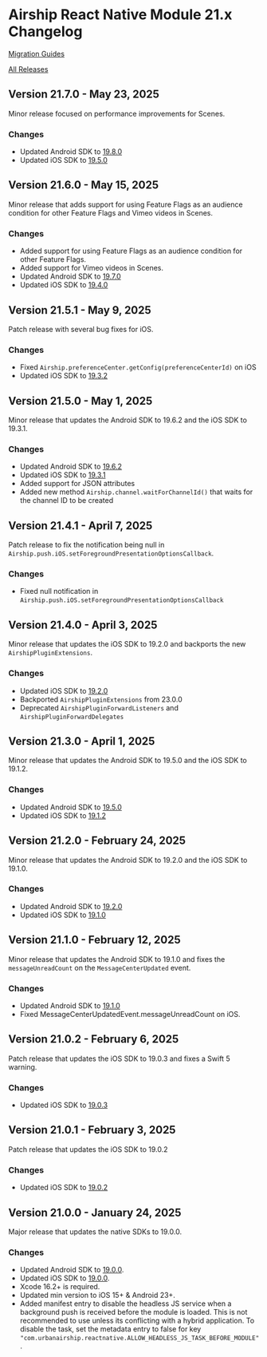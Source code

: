 # Airship React Native Module 21.x Changelog

[Migration Guides](https://github.com/urbanairship/react-native-airship/blob/main/MIGRATION.md)

[All Releases](https://github.com/urbanairship/react-native-airship/releases)

## Version 21.7.0 - May 23, 2025
Minor release focused on performance improvements for Scenes.

### Changes
- Updated Android SDK to [19.8.0](https://github.com/urbanairship/android-library/releases/tag/19.8.0)
- Updated iOS SDK to [19.5.0](https://github.com/urbanairship/ios-library/releases/tag/19.5.0)

## Version 21.6.0 - May 15, 2025
Minor release that adds support for using Feature Flags as an audience condition for other Feature Flags and Vimeo videos in Scenes.

### Changes
- Added support for using Feature Flags as an audience condition for other Feature Flags.
- Added support for Vimeo videos in Scenes.
- Updated Android SDK to [19.7.0](https://github.com/urbanairship/android-library/releases/tag/19.7.0)
- Updated iOS SDK to [19.4.0](https://github.com/urbanairship/ios-library/releases/tag/19.4.0)

## Version 21.5.1 - May 9, 2025
Patch release with several bug fixes for iOS.

### Changes
- Fixed `Airship.preferenceCenter.getConfig(preferenceCenterId)` on iOS
- Updated iOS SDK to [19.3.2](https://github.com/urbanairship/ios-library/releases/tag/19.3.2)


## Version 21.5.0 - May 1, 2025
Minor release that updates the Android SDK to 19.6.2 and the iOS SDK to 19.3.1.

### Changes
- Updated Android SDK to [19.6.2](https://github.com/urbanairship/android-library/releases/tag/19.6.2)
- Updated iOS SDK to [19.3.1](https://github.com/urbanairship/ios-library/releases/tag/19.3.1)
- Added support for JSON attributes
- Added new method `Airship.channel.waitForChannelId()` that waits for the channel ID to be created

## Version 21.4.1 - April 7, 2025
Patch release to fix the notification being null in `Airship.push.iOS.setForegroundPresentationOptionsCallback`.

### Changes
- Fixed null notification in `Airship.push.iOS.setForegroundPresentationOptionsCallback`

## Version 21.4.0 - April 3, 2025
Minor release that updates the iOS SDK to 19.2.0 and backports the new `AirshipPluginExtensions`.

### Changes
- Updated iOS SDK to [19.2.0](https://github.com/urbanairship/ios-library/releases/tag/19.2.0)
- Backported `AirshipPluginExtensions` from 23.0.0
- Deprecated `AirshipPluginForwardListeners` and `AirshipPluginForwardDelegates`

## Version 21.3.0 - April 1, 2025
Minor release that updates the Android SDK to 19.5.0 and the iOS SDK to 19.1.2.

### Changes
- Updated Android SDK to [19.5.0](https://github.com/urbanairship/android-library/releases/tag/19.5.0)
- Updated iOS SDK to [19.1.2](https://github.com/urbanairship/ios-library/releases/tag/19.1.2)

## Version 21.2.0 - February 24, 2025
Minor release that updates the Android SDK to 19.2.0 and the iOS SDK to 19.1.0.

### Changes
- Updated Android SDK to [19.2.0](https://github.com/urbanairship/android-library/releases/tag/19.2.0)
- Updated iOS SDK to [19.1.0](https://github.com/urbanairship/ios-library/releases/tag/19.1.0)

## Version 21.1.0 - February 12, 2025
Minor release that updates the Android SDK to 19.1.0 and fixes the `messageUnreadCount` on the `MessageCenterUpdated` event.

### Changes
- Updated Android SDK to [19.1.0](https://github.com/urbanairship/android-library/releases/tag/19.1.0)
- Fixed MessageCenterUpdatedEvent.messageUnreadCount on iOS.

## Version 21.0.2 - February 6, 2025

Patch release that updates the iOS SDK to 19.0.3 and fixes a Swift 5 warning.

### Changes
- Updated iOS SDK to [19.0.3](https://github.com/urbanairship/ios-library/releases/tag/19.0.3)

## Version 21.0.1 - February 3, 2025

Patch release that updates the iOS SDK to 19.0.2

### Changes
- Updated iOS SDK to [19.0.2](https://github.com/urbanairship/ios-library/releases/tag/19.0.2)

## Version 21.0.0 - January 24, 2025
Major release that updates the native SDKs to 19.0.0.

### Changes
- Updated Android SDK to [19.0.0](https://github.com/urbanairship/android-library/releases/tag/19.0.0).
- Updated iOS SDK to [19.0.0](https://github.com/urbanairship/ios-library/releases/tag/19.0.0).
- Xcode 16.2+ is required.
- Updated min version to iOS 15+ & Android 23+.
- Added manifest entry to disable the headless JS service when a background push is received before the module is loaded. This is not recommended to use unless its conflicting with a hybrid application. To disable the task, set the metadata entry to false for key `"com.urbanairship.reactnative.ALLOW_HEADLESS_JS_TASK_BEFORE_MODULE"`.
